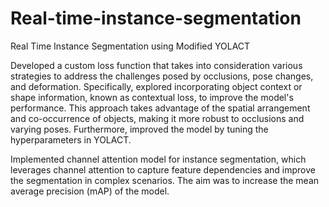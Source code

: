 # Real-time-instance-segmentation

Real Time Instance Segmentation using Modified YOLACT

Developed a custom loss function that takes into consideration various strategies to address the challenges posed by occlusions, pose changes, and deformation. Specifically, explored incorporating object context or shape information, known as contextual loss, to improve the model's performance. This approach takes advantage of the spatial arrangement and co-occurrence of objects, making it more robust to occlusions and varying poses. Furthermore, improved the model by tuning the hyperparameters in YOLACT. 

Implemented channel attention model for instance segmentation, which leverages channel attention to capture feature dependencies and improve the segmentation in complex scenarios. The aim was to increase the mean average precision (mAP) of the model.

